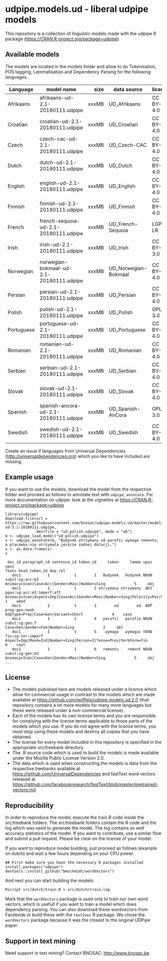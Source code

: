 # udpipe.models.ud - liberal udpipe models

This repository is a collection of linguistic models made with the udpipe R package (https://CRAN.R-project.org/package=udpipe). 

## Available models

The models are located in the models folder and allow to do Tokenisation, POS tagging, Lemmatisation and Dependency Parsing for the following languages.

| Language  | model name                               | size  | data source          | license      |
| ----------|------------------------------------------| -----:|----------------------|--------------|
| Afrikaans | afrikaans-ud-2.1-20180111.udpipe         | xxxMB | UD_Afrikaans         | CC BY-SA 4.0 |
| Croatian  | croatian-ud-2.1-20180111.udpipe          | xxxMB | UD_Croatian          | CC BY-SA 4.0 |
| Czech     | czech-cac-ud-2.1-20180111.udpipe         | xxxMB | UD_Czech-CAC         | CC BY-SA 4.0 |
| Dutch     | dutch-ud-2.1-20180111.udpipe             | xxxMB | UD_Dutch             | CC BY-SA 4.0 |
| English   | english-ud-2.1-20180111.udpipe           | xxxMB | UD_English           | CC BY-SA 4.0 |
| Finnish   | finnish-ud-2.1-20180111.udpipe           | xxxMB | UD_Finnish           | CC BY-SA 4.0 |
| French    | french-sequoia-ud-2.1-20180111.udpipe    | xxxMB | UD_French-Sequoia    | LGPL-LR      |
| Irish     | irish-ud-2.1-20180111.udpipe             | xxxMB | UD_Irish             | CC BY-SA 3.0 |
| Norwegian | norwegian-bokmaal-ud-2.1-20180111.udpipe | xxxMB | UD_Norwegian-Bokmaal | CC BY-SA 4.0 |
| Persian   | persian-ud-2.1-20180111.udpipe           | xxxMB | UD_Persian           | CC BY-SA 4.0 |
| Polish    | polish-ud-2.1-20180111.udpipe            | xxxMB | UD_Polish            | GPL-3.0      |
| Portuguese| portuguese-ud-2.1-20180111.udpipe        | xxxMB | UD_Portuguese        | CC BY-SA 4.0 |
| Romanian  | romanian-ud-2.1-20180111.udpipe          | xxxMB | UD_Romanian          | CC BY-SA 4.0 |
| Serbian   | serbian-ud-2.1-20180111.udpipe           | xxxMB | UD_Serbian           | CC BY-SA 4.0 |
| Slovak    | slovak-ud-2.1-20180111.udpipe            | xxxMB | UD_Slovak            | CC BY-SA 4.0 |
| Spanish   | spanish-ancora-ud-2.1-20180111.udpipe    | xxxMB | UD_Spanish-AnCora    | GPL-3.0      |
| Swedish   | swedish-ud-2.1-20180111.udpipe           | xxxMB | UD_Swedish           | CC BY-SA 4.0 |

Create an issue if languages from Universal Dependencies (http://universaldependencies.org) which you like to have included are missing.

## Example usage

If you want to use the models, download the model from the respective folder and proceed as follows to annotate text with `udpipe_annotate`.
For more documentation on udpipe: look at the vignettes at https://CRAN.R-project.org/package=udpipe

```
library(udpipe)
download.file(url = https://raw.githubusercontent.com/bnosac/udpipe.models.ud/master/models/polish-ud-2.1-20180111.udpipe, 
              destfile = "ud_polish.udpipe", mode = "wb")
m <- udpipe_load_model("ud_polish.udpipe")
x <- udpipe_annotate(m, "Budynek otrzymany od parafii wymaga remontu, a placówka nie otrzymała jeszcze żadnej dotacji.")
x <- as.data.frame(x)
x

 doc_id paragraph_id sentence_id token_id     token     lemma upos                      xpos                                                                                          feats head_token_id dep_rel
   doc1            1           1        1   Budynek   budynek NOUN           subst:sg:acc:m3                                                  Animacy=Inan|Case=Acc|Gender=Masc|Number=Sing             5     obj
   doc1            1           1        2 otrzymany otrzymany  ADJ ppas:sg:acc:m3:imperf:aff Animacy=Inan|Aspect=Imp|Case=Acc|Gender=Masc|Number=Sing|Polarity=Pos|VerbForm=Part|Voice=Pass             1    amod
   doc1            1           1        3        od        od  ADP             prep:gen:nwok                                                            AdpType=Prep|Case=Gen|Variant=Short             4    case
   doc1            1           1        4   parafii   parafia NOUN            subst:sg:gen:f                                                                Case=Gen|Gender=Fem|Number=Sing             2     obl
   doc1            1           1        5    wymaga   wymagac VERB         fin:sg:ter:imperf                               Aspect=Imp|Mood=Ind|Number=Sing|Person=3|Tense=Pres|VerbForm=Fin             0    root
   doc1            1           1        6   remontu    remont NOUN           subst:sg:gen:m3                                                  Animacy=Inan|Case=Gen|Gender=Masc|Number=Sing             5     obj
...
```

## License

- The models pubished here are models released under a licence which allow for commercial usage in contrast to the models which are made available at https://github.com/jwijffels/udpipe.models.ud.2.0 (that repository contains a lot more models for many more languages but these were released under a non-commercial license).
- Each of the models has its own license terms and you are responsible for complying with the license terms applicable to those parts of the models which you use. If you do not agree with the license terms, you must stop using these models and destroy all copies that you have obtained.
- The license for every model included in this repository is specified in the appropriate src/treebank directory. 
- The .R source code which is used to build the models is made available under the Mozilla Public License Version 2.0.
- The data which is used when constructing the models is data from the respective treebanks available at https://github.com/UniversalDependencies and fastText word vectors released at https://github.com/facebookresearch/fastText/blob/master/pretrained-vectors.md

## Reproducibility

In order to reproduce the model, execute the train.R code inside the src/treebank folders. The src/treebank folders contain the R code and the log which was used to generate the model. The log contains as well accuracy statistics of the model.
If you want to contribute, use a similar flow and submit a pull request. Please be clear on the license of your model.

If you want to reproduce model building, just proceed as follows (example on dutch) and wait a few hours depending on your CPU power.

```
## First make sure you have the necessary R packages installed
install.packages("udpipe")
devtools::install_github("bmschmidt/wordVectors")
```
And next you can start building the models.

```
Rscript src/dutch/train.R > src/dutch/train.log
```

Mark that the `wordVectors` package is used only to train our own word vectors, which is usefull if you want to train a model which does dependency parsing. You can also download these wordvectors from Facebook or build these with the `text2vec` R package. We chose the `wordVectors` package because it was the closest to the original UDPipe paper.

## Support in text mining

Need support in text mining?
Contact BNOSAC: http://www.bnosac.be

